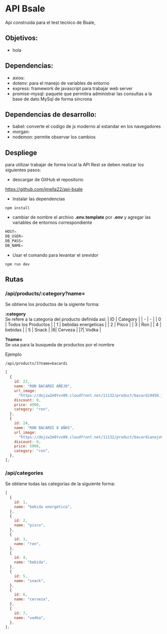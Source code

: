# API Bsale

Api construida para el test tecnico de Bsale,

## Objetivos:

<ul>
<li>hola</li>
</ul>

## Dependencias:

<ul>
  <li>axios:</li>
  <li>dotenv: para el manejo de variables de entorno</li>
  <li>express: framework de javascript para trabajar web server</li>
  <li>promise-mysql: paquete que permitira administrar las consultas a la base de dato MySql de forma sincrona</li>
</ul>

## Dependencias de desarrollo:

<ul>
  <li>babel: converte el codigo de js moderno al estandar en los navegadores</li>
  <li>morgan:</li>
  <li>nodemon: permite observar los cambios</li>
</ul>

## Despliege

para utilizar trabajar de forma local la API Rest se deben realizar los siguientes pasos:

- descargar de GitHub el repositorio

https://github.com/jmella22/api-bsale

- Instalar las dependencias

```console
npm install
```

- cambiar de nombre el archivo **.env.template** por **.env** y agregar las variables de entornos correspondiente

```js
HOST=
DB_USER=
DB_PASS=
DB_NAME=
```

- Usar el comando para levantar el srevidor

```console
npm run dev
```

## Rutas

### /api/products/:category?name=

Se obtiene los productos de la sigiente forma:

**:category**
<br/>
Se refere a la categoria del producto definida así:
| ID | Category |
| - | - |
| 0 | Todos los Productos |
| 1 | bebidas energeticas |
| 2 | Pisco |
| 3 | Ron |
| 4 | bebidas |
| 5 | Snack |
|6| Cerveza |
|7| Vodka |

**?name=**
<br/>
Se usa para la busqueda de productos por el nombre

Ejemplo

```
/api/products/3?name=bacardi
```

```js
[
  {
    id: 23,
    name: "RON BACARDI AÑEJO",
    url_image:
      "https://dojiw2m9tvv09.cloudfront.net/11132/product/bacardi9450.jpg",
    discount: 0,
    price: 4990,
    category: "ron",
  },
  {
    id: 24,
    name: "RON BACARDI 8 AÑOS",
    url_image:
      "https://dojiw2m9tvv09.cloudfront.net/11132/product/bacardianejo9463.jpg",
    discount: 0,
    price: 5990,
    category: "ron",
  },
];
```

### /api/categories

Se obtiene todas las categorias de la siguiente forma:

```js
[
  {
    id: 1,
    name: "bebida energetica",
  },
  {
    id: 2,
    name: "pisco",
  },
  {
    id: 3,
    name: "ron",
  },
  {
    id: 4,
    name: "bebida",
  },
  {
    id: 5,
    name: "snack",
  },
  {
    id: 6,
    name: "cerveza",
  },
  {
    id: 7,
    name: "vodka",
  },
];
```
